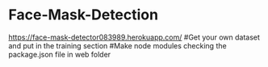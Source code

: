 # Face-Mask-Detection
https://face-mask-detector083989.herokuapp.com/
#Get your own dataset and put in the training section
#Make node modules checking the package.json file in web folder
